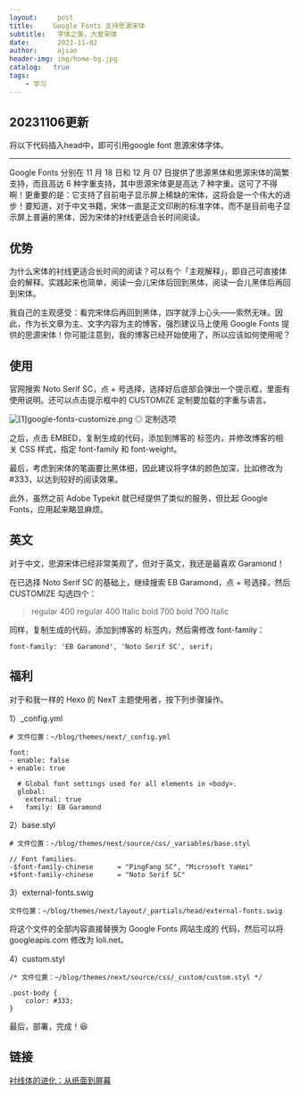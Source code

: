 ```yaml
---
layout:     post
title:     Google Fonts 支持思源宋体
subtitle:   字体之美，大爱宋体
date:       2023-11-02
author:     ajiao
header-img: img/home-bg.jpg
catalog:   true
tags:
    - 学习
---
```


## 20231106更新

将以下代码插入head中，即可引用google font 思源宋体字体。

>   <link rel="preconnect" href="https://fonts.googleapis.com">
  <link rel="preconnect" href="https://fonts.gstatic.com" crossorigin>
  <link href="https://fonts.googleapis.com/css2?family=Noto+Serif+SC:wght@200;300;400;700;900&family=Roboto+Mono&display=swap" rel="stylesheet">

---

Google Fonts 分别在 11 月 18 日和 12 月 07 日提供了思源黑体和思源宋体的简繁支持，而且高达 6 种字重支持，其中思源宋体更是高达 7 种字重。这可了不得啊！更重要的是：它支持了目前电子显示屏上稀缺的宋体，这将会是一个伟大的进步！要知道，对于中文书籍，宋体一直是正文印刷的标准字体，而不是目前电子显示屏上普遍的黑体，因为宋体的衬线更适合长时间阅读。

## 优势

为什么宋体的衬线更适合长时间的阅读？可以有个「主观解释」，即自己可直接体会的解释。实践起来也简单，阅读一会儿宋体后回到黑体，阅读一会儿黑体后再回到宋体。

我自己的主观感受：看完宋体后再回到黑体，四字就浮上心头——索然无味。因此，作为长文章为主、文字内容为主的博客，强烈建议马上使用 Google Fonts 提供的思源宋体！你可能注意到，我的博客已经开始使用了，所以应该如何使用呢？

## 使用

官网搜索 Noto Serif SC，点 + 号选择，选择好后底部会弹出一个提示框，里面有使用说明。还可以点击提示框中的 CUSTOMIZE 定制要加载的字重与语言。

![\[1\]google-fonts-customize.png](https://io-oi.me/images/google-fonts-customize.png)
◎ 定制选项

之后，点击 EMBED，复制生成的代码，添加到博客的 <head> 标签内，并修改博客的相关 CSS 样式，指定 font-family 和 font-weight。

最后，考虑到宋体的笔画要比黑体细，因此建议将字体的颜色加深，比如修改为 #333，以达到较好的阅读效果。

此外，虽然之前 Adobe Typekit 就已经提供了类似的服务，但比起 Google Fonts，应用起来略显麻烦。

## 英文

对于中文，思源宋体已经非常美观了，但对于英文，我还是最喜欢 Garamond！

在已选择 Noto Serif SC 的基础上，继续搜索 EB Garamond，点 + 号选择，然后 CUSTOMIZE 勾选四个：

> regular 400 regular 400 Italic bold 700 bold 700 Italic

同样，复制生成的代码，添加到博客的 <head> 标签内，然后需修改 font-family：

```
font-family: 'EB Garamond', 'Noto Serif SC', serif;
```

## 福利

对于和我一样的 Hexo 的 NexT 主题使用者，按下列步骤操作。

1）_config.yml

```
# 文件位置：~/blog/themes/next/_config.yml

font:
- enable: false
+ enable: true

  # Global font settings used for all elements in <body>.
  global:
    external: true
+   family: EB Garamond
```

2）base.styl

```
# 文件位置：~/blog/themes/next/source/css/_variables/base.styl

// Font families.
-$font-family-chinese      = "PingFang SC", "Microsoft YaHei"
+$font-family-chinese      = "Noto Serif SC"
```

3）external-fonts.swig

```
文件位置：~/blog/themes/next/layout/_partials/head/external-fonts.swig
```

将这个文件的全部内容直接替换为 Google Fonts 网站生成的 <link> 代码，然后可以将 googleapis.com 修改为 loli.net。

4）custom.styl

```
/* 文件位置：~/blog/themes/next/source/css/_custom/custom.styl */

.post-body {
    color: #333;
}
```

最后，部署，完成！😆

## 链接

[衬线体的进化：从纸面到屏幕](https://zhuanlan.zhihu.com/p/49470735)

